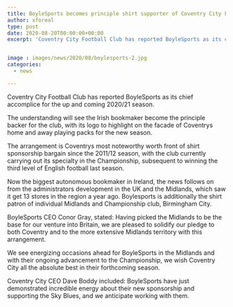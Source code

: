 ```yaml
---
title: BoyleSports becomes principle shirt supporter of Coventry City FC
author: xforeal 
type: post
date: 2020-08-20T00:00:00+00:00
excerpt: 'Coventry City Football Club has reported BoyleSports as its chief accomplice for the up and coming 2020/21 season '


image : images/news/2020/08/boylesports-2.jpg
categories:
  - news

---
```

Coventry City Football Club has reported BoyleSports as its chief accomplice for the up and coming 2020/21 season. 

The understanding will see the Irish bookmaker become the principle backer for the club, with its logo to highlight on the facade of Coventrys home and away playing packs for the new season. 

The arrangement is Coventrys most noteworthy worth front of shirt sponsorship bargain since the 2011/12 season, with the club currently carrying out its specialty in the Championship, subsequent to winning the third level of English football last season. 

Now the biggest autonomous bookmaker in Ireland, the news follows on from the administrators development in the UK and the Midlands, which saw it get 13 stores in the region a year ago. Boylesports is additionally the shirt patron of individual Midlands and Championship club, Birmingham City. 

BoyleSports CEO Conor Gray, stated: Having picked the Midlands to be the base for our venture into Britain, we are pleased to solidify our pledge to both Coventry and to the more extensive Midlands territory with this arrangement. 

We see energizing occasions ahead for BoyleSports in the Midlands and with their ongoing advancement to the Championship, we wish Coventry City all the absolute best in their forthcoming season. 

Coventry City CEO Dave Boddy included: BoyleSports have just demonstrated incredible energy about their new sponsorship and supporting the Sky Blues, and we anticipate working with them.